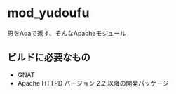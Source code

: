 mod\_yudoufu
============

恩をAdaで返す、そんなApacheモジュール


ビルドに必要なもの
------------------

* GNAT
* Apache HTTPD バージョン 2.2 以降の開発パッケージ

